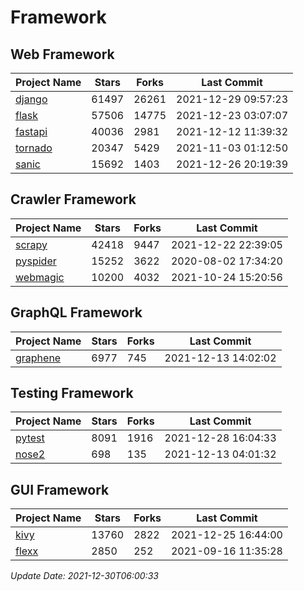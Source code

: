 # Framework

## Web Framework
| Project Name | Stars | Forks | Last Commit |
| ------------ | ----- | ----- | ----------- |
| [django](https://github.com/django/django) | 61497 | 26261 | 2021-12-29 09:57:23 |
| [flask](https://github.com/pallets/flask) | 57506 | 14775 | 2021-12-23 03:07:07 |
| [fastapi](https://github.com/tiangolo/fastapi) | 40036 | 2981 | 2021-12-12 11:39:32 |
| [tornado](https://github.com/tornadoweb/tornado) | 20347 | 5429 | 2021-11-03 01:12:50 |
| [sanic](https://github.com/sanic-org/sanic) | 15692 | 1403 | 2021-12-26 20:19:39 |

## Crawler Framework
| Project Name | Stars | Forks | Last Commit |
| ------------ | ----- | ----- | ----------- |
| [scrapy](https://github.com/scrapy/scrapy) | 42418 | 9447 | 2021-12-22 22:39:05 |
| [pyspider](https://github.com/binux/pyspider) | 15252 | 3622 | 2020-08-02 17:34:20 |
| [webmagic](https://github.com/code4craft/webmagic) | 10200 | 4032 | 2021-10-24 15:20:56 |

## GraphQL Framework
| Project Name | Stars | Forks | Last Commit |
| ------------ | ----- | ----- | ----------- |
| [graphene](https://github.com/graphql-python/graphene) | 6977 | 745 | 2021-12-13 14:02:02 |

## Testing Framework
| Project Name | Stars | Forks | Last Commit |
| ------------ | ----- | ----- | ----------- |
| [pytest](https://github.com/pytest-dev/pytest) | 8091 | 1916 | 2021-12-28 16:04:33 |
| [nose2](https://github.com/nose-devs/nose2) | 698 | 135 | 2021-12-13 04:01:32 |

## GUI Framework
| Project Name | Stars | Forks | Last Commit |
| ------------ | ----- | ----- | ----------- |
| [kivy](https://github.com/kivy/kivy) | 13760 | 2822 | 2021-12-25 16:44:00 |
| [flexx](https://github.com/flexxui/flexx) | 2850 | 252 | 2021-09-16 11:35:28 |

*Update Date: 2021-12-30T06:00:33*